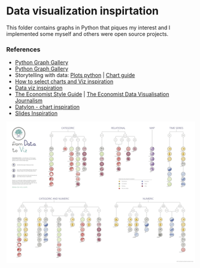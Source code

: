 # Data visualization inspirtation
This folder contains graphs in Python that piques my interest and I implemented some myself and others were open source projects.

### References
- [Python Graph Gallery](https://python-graph-gallery.com/)
- [Python Graph Gallery](https://github.com/holtzy/The-Python-Graph-Gallery/tree/master/src/notebooks)
- Storytelling with data: [Plots python](https://github.com/empathy87/storytelling-with-data) | [Chart guide](https://www.storytellingwithdata.com/chart-guide)
- [How to select charts and Viz inspiration](https://www.data-to-viz.com/#explore)
- [Data viz inspiration](https://www.dataviz-inspiration.com/?tools=python)
- [The Economist Style Guide](https://design-system.economist.com/documents/CHARTstyleguide_20170505.pdf) | [The Economist Data Visualisation Journalism](https://www.economist.com/graphic-detail?page=2)
- [Datylon - chart inspiration](https://insights.datylon.com/inspiration)
- [Slides Inspiration](https://www.slidestart.com/slides)

<img src="./2_imgs/poster_small.png">